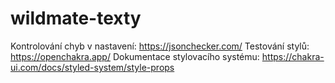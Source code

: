 # wildmate-texty

Kontrolování chyb v nastavení: https://jsonchecker.com/
Testování stylů: https://openchakra.app/
Dokumentace stylovacího systému: https://chakra-ui.com/docs/styled-system/style-props

